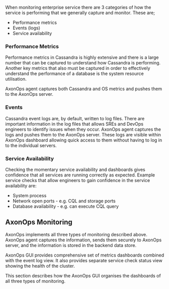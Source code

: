 When monitoring enterprise service there are 3 categories of how the service is performing that we generally capture and monitor. These are;

* Performance metrics
* Events (logs)
* Service availability


### Performance Metrics
Performance metrics in Cassandra is highly extensive and there is a large number that can be captured to understand how Cassandra is performing. Another key metrics that also must be captured in order to effectively understand the performance of a database is the system resource utilisation.

AxonOps agent captures both Cassandra and OS metrics and pushes them to the AxonOps server.


### Events
Cassandra event logs are, by default, written to log files. There are important information in the log files that allows SREs and DevOps engineers to identify issues when they occur. AxonOps agent captures the logs and pushes them to the AxonOps server. These logs are visible within AxonOps dashboard allowing quick access to them without having to log in to the individual servers.


### Service Availability
Checking the momentary service availability and dashboards gives confidence that all services are running correctly as expected. Example service checks that allow engineers to gain confidence in the service availability are:

* System process
* Network open ports - e.g. CQL and storage ports
* Database availability - e.g. can execute CQL query



## AxonOps Monitoring
AxonOps implements all three types of monitoring described above. AxonOps agent captures the information, sends them securely to AxonOps server, and the information is stored in the backend data store.

AxonOps GUI provides comprehensive set of metrics dashboards combined with the event log view. It also provides separate service check status view showing the health of the cluster.

This section describes how the AxonOps GUI organises the dashboards of all three types of monitoring.

